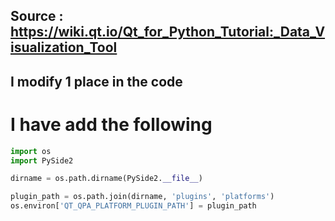 
## Source : https://wiki.qt.io/Qt_for_Python_Tutorial:_Data_Visualization_Tool


## I modify 1 place in the code

# I have add the following 

```python
import os
import PySide2

dirname = os.path.dirname(PySide2.__file__)

plugin_path = os.path.join(dirname, 'plugins', 'platforms')
os.environ['QT_QPA_PLATFORM_PLUGIN_PATH'] = plugin_path
```